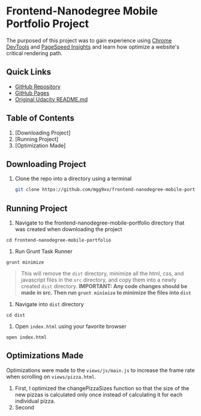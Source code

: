 # Frontend-Nanodegree Mobile Portfolio Project
The purposed of this project was to gain experience using [Chrome DevTools](https://developer.chrome.com/devtools) and [PageSpeed Insights](https://developers.google.com/speed/pagespeed/insights/) and learn how optimize a website's critical rendering path.

## Quick Links
* [GitHub Repository](http://github.com/mgg9xv/frontend-nanodegree-mobile-portfolio)
* [GitHub Pages](http://mgg9xv.github.io/frontend-nanodegree-mobile-portfolio)
* [Original Udacity README.md](./ORIGINAL-REAME.md)

## Table of Contents
1. [Downloading Project]
1. [Running Project]
1. [Optimization Made]

## Downloading Project
1. Clone the repo into a directory using a terminal
    ``` bash
    git clone https://github.com/mgg9xv/frontend-nanodegree-mobile-portfolio.git
    ```

## Running Project
1. Navigate to the frontend-nanodegree-mobile-portfolio directory that was created when downloading the project
```
cd frontend-nanodegree-mobile-portfolio
```
1. Run Grunt Task Runner
```
grunt minimize
```
>This will remove the `dist` directory, minimize all the html, css, and javascript files in the `src` directory, and copy them into a newly created `dist` directory.
**IMPORTANT: Any code changes should be made in src. Then run `grunt minimize` to minimize the files into `dist`**

1. Navigate into `dist` directory
```
cd dist
```
1. Open `index.html` using your favorite browser
```
open index.html
```


## Optimizations Made

Optimizations were made to the `views/js/main.js` to increase the frame rate when scrolling on `views/pizza.html`.

1. First, I optimized the changePizzaSizes function so that the size of the new pizzas is calculated only once instead of calculating it for each individual pizza.
1. Second
